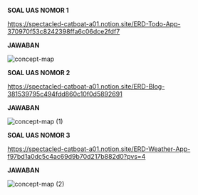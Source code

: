 **SOAL UAS NOMOR 1**

https://spectacled-catboat-a01.notion.site/ERD-Todo-App-370970f53c8242398ffa6c06dce2fdf7

**JAWABAN**

![concept-map](https://github.com/sitimilana/learn-database-phpmyadmin/assets/160199567/704a9d06-2f6e-493b-b0b1-22204468fd85)

**SOAL UAS NOMOR 2**

https://spectacled-catboat-a01.notion.site/ERD-Blog-381539795c494fdd860c10f0d5892691

**JAWABAN**

![concept-map (1)](https://github.com/sitimilana/learn-database-phpmyadmin/assets/160199567/501aaf4f-5e46-41c0-979b-3735a253e1a8)

**SOAL UAS NOMOR 3**

https://spectacled-catboat-a01.notion.site/ERD-Weather-App-f97bd1a0dc5c4ac69d9b70d217b882d0?pvs=4

**JAWABAN**

![concept-map (2)](https://github.com/sitimilana/learn-database-phpmyadmin/assets/160199567/9cf18f71-d8c2-4cdc-ace7-d9736b310553)

